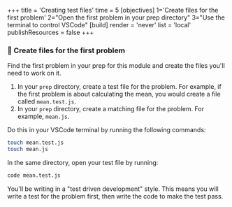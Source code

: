 +++
title = 'Creating test files'
time = 5
[objectives]
    1='Create files for the first problem'
    2="Open the first problem in your prep directory"
    3="Use the terminal to control VSCode"
[build]
  render = 'never'
  list = 'local'
  publishResources = false
+++

### 📄 Create files for the first problem

Find the first problem in your prep for this module and create the files you'll need to work on it.

1. In your `prep` directory, create a test file for the problem. For example, if the first problem is about calculating the mean, you would create a file called `mean.test.js`.
1. In your `prep` directory, create a matching file for the problem. For example, `mean.js`.

Do this in your VSCode terminal by running the following commands:

```bash
touch mean.test.js
touch mean.js
```

In the same directory, open your test file by running:

```bash
code mean.test.js
```

You'll be writing in a "test driven development" style. This means you will write a test for the problem first, then write the code to make the test pass.
